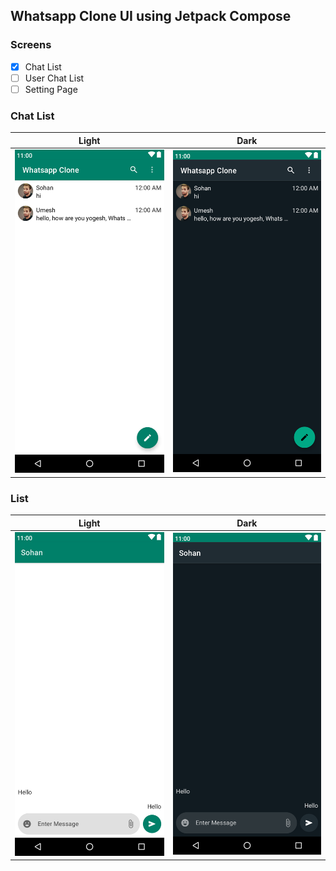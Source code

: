 ## Whatsapp Clone UI using Jetpack Compose  

### Screens
- [x] Chat List
- [ ] User Chat List
- [ ] Setting Page

### Chat List
Light | Dark
-- | --
![Chat List Light](images/light/chat_list.png)|![Chat List Dark](images/dark/chat_list.png)  


### List
Light | Dark
-- | --
![Chat Light](images/light/chat.png)|![Chat Dark](images/dark/chat.png)
